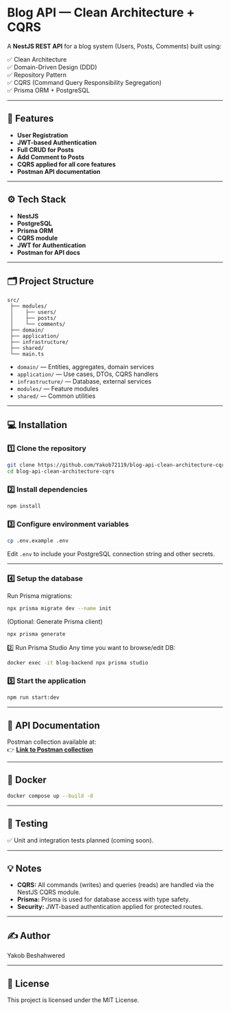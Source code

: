 
# Blog API — Clean Architecture + CQRS

A **NestJS REST API** for a blog system (Users, Posts, Comments) built using:

✅ Clean Architecture  
✅ Domain-Driven Design (DDD)  
✅ Repository Pattern  
✅ CQRS (Command Query Responsibility Segregation)  
✅ Prisma ORM + PostgreSQL  

---

## 🚀 Features

- **User Registration**
- **JWT-based Authentication**
- **Full CRUD for Posts**
- **Add Comment to Posts**
- **CQRS applied for all core features**
- **Postman API documentation**

---

## ⚙️ Tech Stack

- **NestJS**
- **PostgreSQL**
- **Prisma ORM**
- **CQRS module**
- **JWT for Authentication**
- **Postman for API docs**

---

## 🗂 Project Structure

```
src/
 ├── modules/
 │    ├── users/
 │    ├── posts/
 │    └── comments/
 ├── domain/
 ├── application/
 ├── infrastructure/
 ├── shared/
 └── main.ts
```

- `domain/` — Entities, aggregates, domain services
- `application/` — Use cases, DTOs, CQRS handlers
- `infrastructure/` — Database, external services
- `modules/` — Feature modules
- `shared/` — Common utilities

---

## 💻 Installation

### 1️⃣ Clone the repository

```bash
git clone https://github.com/Yakob72119/blog-api-clean-architecture-cqrs.git
cd blog-api-clean-architecture-cqrs
```

### 2️⃣ Install dependencies

```bash
npm install
```

### 3️⃣ Configure environment variables

```bash
cp .env.example .env
```
Edit `.env` to include your PostgreSQL connection string and other secrets.

---

### 4️⃣ Setup the database

Run Prisma migrations:

```bash
npx prisma migrate dev --name init
```

(Optional: Generate Prisma client)
```bash
npx prisma generate
```

2️⃣ Run Prisma Studio
Any time you want to browse/edit DB:

```bash
docker exec -it blog-backend npx prisma studio
```


### 5️⃣ Start the application

```bash
npm run start:dev
```

---

## 🧪 API Documentation

Postman collection available at:  
👉 **[Link to Postman collection](#)** 

---

## 🐳 Docker

```bash
docker compose up --build -d
```


---

## 🧪 Testing

✅ Unit and integration tests planned (coming soon).

---

## 💡 Notes

- **CQRS:** All commands (writes) and queries (reads) are handled via the NestJS CQRS module.
- **Prisma:** Prisma is used for database access with type safety.
- **Security:** JWT-based authentication applied for protected routes.

---

## ✍️ Author

Yakob Beshahwered

---

## 📄 License

This project is licensed under the MIT License.
